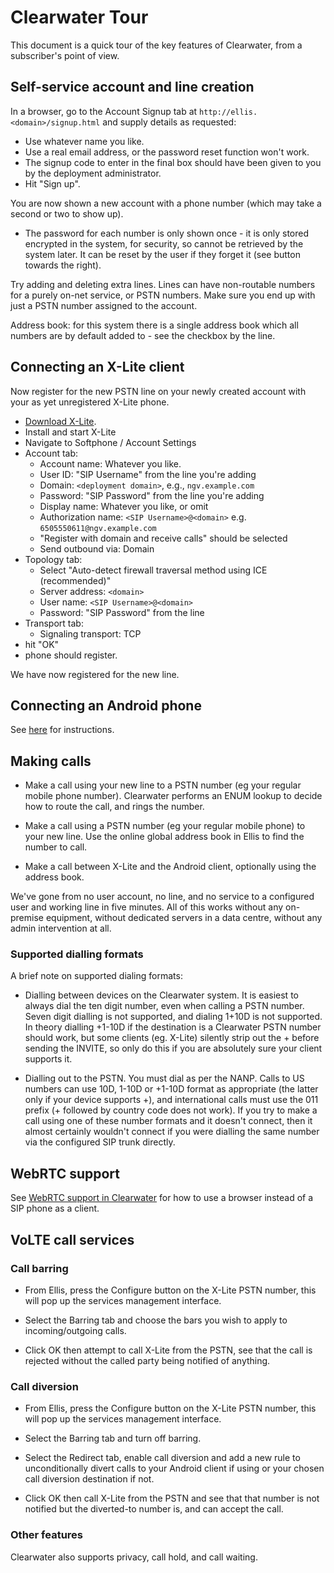 # Clearwater Tour

This document is a quick tour of the key features of Clearwater, from
a subscriber's point of view.

## Self-service account and line creation

In a browser, go to the Account Signup tab at
`http://ellis.<domain>/signup.html` and supply details as requested:

- Use whatever name you like.
- Use a real email address, or the password reset function won't work.
- The signup code to enter in the final box should have been given to
  you by the deployment administrator.
- Hit "Sign up".

You are now shown a new account with a phone number (which may take a
second or two to show up).

- The password for each number is only shown once - it is only stored
encrypted in the system, for security, so cannot be retrieved by the
system later. It can be reset by the user if they forget it (see button
towards the right).

Try adding and deleting extra lines. Lines can have non-routable
numbers for a purely on-net service, or PSTN numbers. Make sure you
end up with just a PSTN number assigned to the account.

Address book: for this system there is a single address book which all
numbers are by default added to - see the checkbox by the line.

## Connecting an X-Lite client

Now register for the new PSTN line on your newly created account with
your as yet unregistered X-Lite phone.

- [Download X-Lite](http://www.counterpath.com/x-lite-download.html).
- Install and start X-Lite
- Navigate to Softphone / Account Settings
- Account tab:
    - Account name: Whatever you like.
    - User ID: "SIP Username" from the line you're adding
    - Domain: `<deployment domain>`, e.g., `ngv.example.com`
    - Password: "SIP Password" from the line you're adding
    - Display name: Whatever you like, or omit
    - Authorization name: `<SIP Username>@<domain>` e.g.
      `6505550611@ngv.example.com`
    - "Register with domain and receive calls" should be selected
    - Send outbound via: Domain
- Topology tab:
    - Select "Auto-detect firewall traversal method using ICE (recommended)"
    - Server address: `<domain>`
    - User name: `<SIP Username>@<domain>`
    - Password: "SIP Password" from the line
- Transport tab:
    - Signaling transport: TCP
- hit "OK"
- phone should register.

We have now registered for the new line.

## Connecting an Android phone

See [here](Configuring_the_native_Android_SIP_client.md) for instructions.

## Making calls

- Make a call using your new line to a PSTN number (eg your regular
mobile phone number). Clearwater performs an ENUM lookup to decide how
to route the call, and rings the number.

- Make a call using a PSTN number (eg your regular mobile phone) to your
new line. Use the online global address book in Ellis to find the
number to call.

- Make a call between X-Lite and the Android client, optionally using
the address book.

We've gone from no user account, no line, and no service to a
configured user and working line in five minutes. All of this works
without any on-premise equipment, without dedicated servers in a data
centre, without any admin intervention at all.

### Supported dialling formats

A brief note on supported dialing formats:

-   Dialling between devices on the Clearwater system.  It is easiest to
    always dial the ten digit number, even when calling a PSTN number.
    Seven digit dialling is not supported, and dialing 1+10D is not supported.
    In theory dialling +1-10D if the destination is a Clearwater PSTN
    number should work, but some clients (eg. X-Lite)
    silently strip out the + before sending the INVITE, so only do this
    if you are absolutely sure your client supports it.

-   Dialling out to the PSTN.  You must dial as per the NANP. Calls to US
    numbers can use 10D, 1-10D or +1-10D format as appropriate (the
    latter only if your device supports +), and international calls must
    use the 011 prefix (+ followed by country code does not work). If
    you try to make a call using one of these number formats and it
    doesn't connect, then it almost certainly wouldn't connect if you
    were dialling the same number via the configured SIP trunk directly.

## WebRTC support

See [WebRTC support in Clearwater](WebRTC_support_in_Clearwater.md) for
how to use a browser instead of a SIP phone as a client.

## VoLTE call services

### Call barring

- From Ellis, press the Configure button on the X-Lite PSTN number,
this will pop up the services management interface.

- Select the Barring tab and choose the bars you wish to apply to
incoming/outgoing calls.

- Click OK then attempt to call X-Lite from the PSTN, see that the
call is rejected without the called party being notified of anything.

### Call diversion

- From Ellis, press the Configure button on the X-Lite PSTN number,
this will pop up the services management interface.

- Select the Barring tab and turn off barring.

- Select the Redirect tab, enable call diversion and add a new rule to
unconditionally divert calls to your Android client if using or your
chosen call diversion destination if not.

- Click OK then call X-Lite from the PSTN and see that that number is
not notified but the diverted-to number is, and can accept the call.

### Other features

Clearwater also supports privacy, call hold, and call waiting.

